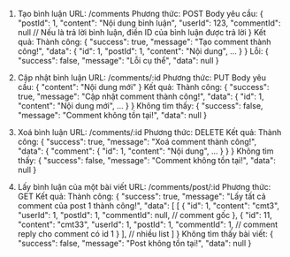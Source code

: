 1. Tạo bình luận
URL: /comments
Phương thức: POST
Body yêu cầu:
          {
            "postId": 1,
            "content": "Nội dung bình luận",
            "userId": 123,
            "commentId": null // Nếu là trả lời bình luận, điền ID của bình luận được trả lời
          }
Kết quả:
Thành công:
          {
            "success": true,
            "message": "Tạo comment thành công!",
            "data": { "id": 1, "postId": 1, "content": "Nội dung", ... }
          }
Lỗi:
          {
            "success": false,
            "message": "Lỗi cụ thể",
            "data": null
          }



2. Cập nhật bình luận
URL: /comments/:id
Phương thức: PUT
Body yêu cầu:
          {
            "content": "Nội dung mới"
          }
Kết quả:
Thành công:
          {
            "success": true,
            "message": "Cập nhật comment thành công!",
            "data": { "id": 1, "content": "Nội dung mới", ... }
          }
Không tìm thấy:
          {
            "success": false,
            "message": "Comment không tồn tại!",
            "data": null
          }


3. Xoá bình luận
URL: /comments/:id
Phương thức: DELETE
Kết quả:
Thành công:
          {
            "success": true,
            "message": "Xoá comment thành công!",
            "data": { "comment": { "id": 1, "content": "Nội dung", ... } }
          }
Không tìm thấy:
          {
            "success": false,
            "message": "Comment không tồn tại!",
            "data": null
          }


4. Lấy bình luận của một bài viết
URL: /comments/post/:id
Phương thức: GET
Kết quả:
Thành công:
          {
            "success": true,
            "message": "Lấy tất cả comment của post 1 thành công!",
            "data": [
              [
                  {
                      "id": 1,
                      "content": "cmt3",
                      "userId": 1,
                      "postId": 1,
                      "commentId": null, // comment gốc
                  },
                  {
                      "id": 11,
                      "content": "cmt33",
                      "userId": 1,
                      "postId": 1,
                      "commentId": 1,    // comment reply cho comment có id 1
                  }
              ],
               // nhiều list
            ]
          }
Không tìm thấy bài viết:
          {
            "success": false,
            "message": "Post không tồn tại!",
            "data": null
          }
